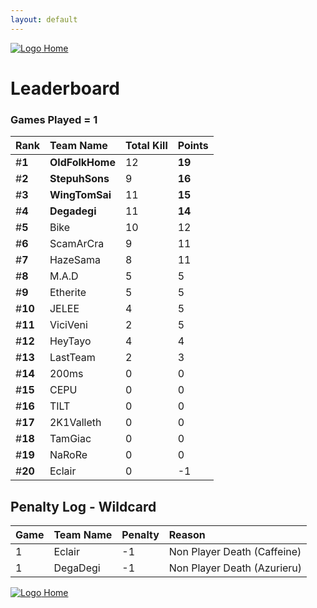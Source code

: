 ```yaml
---
layout: default
---
```


[ ![Logo](https://kanziebub.github.io/ProjectSEA/assets/images/bullet_rev.png) Home](https://kanziebub.github.io/ProjectSEA/)

# **Leaderboard**

### Games Played = 1

|  Rank  | Team Name             | Total Kill | **Points** |
|:-------|:----------------------|:-----------|:-----------|
| #**1** | **OldFolkHome** | 12 | **19** | 
| #**2** | **StepuhSons** | 9 | **16** | 
| #**3** | **WingTomSai** | 11 | **15** | 
| #**4** | **Degadegi** | 11 | **14** | 
| #**5** | Bike | 10 | 12 | 
| #**6** | ScamArCra | 9 | 11 | 
| #**7** | HazeSama | 8 | 11 | 
| #**8** | M.A.D | 5 | 5 | 
| #**9** | Etherite | 5 | 5 | 
| #**10** | JELEE | 4 | 5 | 
| #**11** | ViciVeni | 2 | 5 | 
| #**12** | HeyTayo | 4 | 4 | 
| #**13** | LastTeam | 2 | 3 | 
| #**14** | 200ms | 0 | 0 | 
| #**15** | CEPU | 0 | 0 | 
| #**16** | TILT | 0 | 0 | 
| #**17** | 2K1Valleth | 0 | 0 | 
| #**18** | TamGiac | 0 | 0 | 
| #**19** | NaRoRe | 0 | 0 | 
| #**20** | Eclair | 0 | -1 | 
 

## Penalty Log - Wildcard

|  Game  | Team Name | Penalty | Reason                |
|:-------|:----------|:--------|:----------------------| 
| 1 | Eclair | -1 | Non Player Death (Caffeine) |
| 1 | DegaDegi | -1 | Non Player Death (Azurieru) |

[ ![Logo](https://kanziebub.github.io/ProjectSEA/assets/images/bullet_rev.png) Home](https://kanziebub.github.io/ProjectSEA/)
